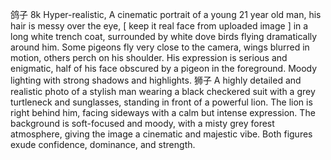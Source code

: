 鸽子
8k Hyper-realistic, A cinematic portrait of a young 21 year old man, his hair is messy over the eye, [ keep it real face from uploaded image ] in a long white trench coat, surrounded by white dove birds flying dramatically around him. Some pigeons fly very close to the camera, wings blurred in motion, 
others perch on his shoulder. His expression is serious and enigmatic, half of his face obscured by a pigeon in the foreground. Moody lighting with strong shadows and highlights.
狮子
A highly detailed and realistic photo of a stylish  man wearing a black checkered suit with a grey turtleneck and sunglasses, 
standing in front of a powerful lion. The lion is right behind him, facing sideways with a calm but intense expression. The background is soft-focused and moody, with a misty grey forest atmosphere, giving the image a cinematic and majestic vibe. Both figures exude confidence, dominance, and strength.
